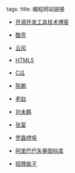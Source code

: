 tags: 
title: 编程网站链接

+ [开源开发工具技术博客](http://www.hellogcc.org/)

+ [酷壳](http://coolshell.cn/)

+ [云风](http://blog.codingnow.com/)

+ [HTML5](http://www.mhtml5.com/)

+ [C瓜](http://www.cguage.com/)

+ [陈鹏](http://chenpeng.info/)

+ [老赵](http://blog.zhaojie.me/)

+ [刘未鹏](http://mindhacks.cn/)

+ [张宴](http://zyan.cc/)

+ [罗磊啰嗦](https://luolei.org/)

+ [阿里巴巴矢量图标库](http://www.iconfont.cn/)

+ [招牌疯子](http://blog.buaa.us/)